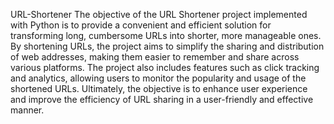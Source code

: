 URL-Shortener
The objective of the URL Shortener project implemented with Python is to provide a convenient and efficient solution for transforming long, cumbersome URLs into shorter, more manageable ones. By shortening URLs, the project aims to simplify the sharing and distribution of web addresses, making them easier to remember and share across various platforms. The project also includes features such as click tracking and analytics, allowing users to monitor the popularity and usage of the shortened URLs. Ultimately, the objective is to enhance user experience and improve the efficiency of URL sharing in a user-friendly and effective manner.

